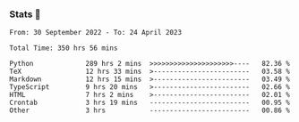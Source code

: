 ### Stats 👋
<!--START_SECTION:waka-->

```text
From: 30 September 2022 - To: 24 April 2023

Total Time: 350 hrs 56 mins

Python             289 hrs 2 mins  >>>>>>>>>>>>>>>>>>>>>----   82.36 %
TeX                12 hrs 33 mins  >------------------------   03.58 %
Markdown           12 hrs 15 mins  >------------------------   03.49 %
TypeScript         9 hrs 20 mins   >------------------------   02.66 %
HTML               7 hrs 2 mins    >------------------------   02.01 %
Crontab            3 hrs 19 mins   -------------------------   00.95 %
Other              3 hrs           -------------------------   00.86 %
```

<!--END_SECTION:waka-->

<!--
**buhaytza2005/buhaytza2005** is a ✨ _special_ ✨ repository because its `README.md` (this file) appears on your GitHub profile.

Here are some ideas to get you started:

- 🔭 I’m currently working on ...
- 🌱 I’m currently learning ...
- 👯 I’m looking to collaborate on ...
- 🤔 I’m looking for help with ...
- 💬 Ask me about ...
- 📫 How to reach me: ...
- 😄 Pronouns: ...
- ⚡ Fun fact: ...
-->


